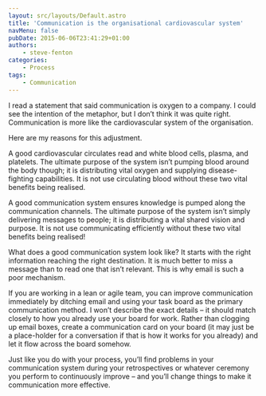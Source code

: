 ```yaml
---
layout: src/layouts/Default.astro
title: 'Communication is the organisational cardiovascular system'
navMenu: false
pubDate: 2015-06-06T23:41:29+01:00
authors:
    - steve-fenton
categories:
    - Process
tags:
    - Communication
---
```


I read a statement that said communication is oxygen to a company. I could see the intention of the metaphor, but I don’t think it was quite right. Communication is more like the cardiovascular system of the organisation.

Here are my reasons for this adjustment.

A good cardiovascular circulates read and white blood cells, plasma, and platelets. The ultimate purpose of the system isn’t pumping blood around the body though; it is distributing vital oxygen and supplying disease-fighting capabilities. It is not use circulating blood without these two vital benefits being realised.

A good communication system ensures knowledge is pumped along the communication channels. The ultimate purpose of the system isn’t simply delivering messages to people; it is distributing a vital shared vision and purpose. It is not use communicating efficiently without these two vital benefits being realised!

What does a good communication system look like? It starts with the right information reaching the right destination. It is much better to miss a message than to read one that isn’t relevant. This is why email is such a poor mechanism.

If you are working in a lean or agile team, you can improve communication immediately by ditching email and using your task board as the primary communication method. I won’t describe the exact details – it should match closely to how you already use your board for work. Rather than clogging up email boxes, create a communication card on your board (it may just be a place-holder for a conversation if that is how it works for you already) and let it flow across the board somehow.

Just like you do with your process, you’ll find problems in your communication system during your retrospectives or whatever ceremony you perform to continuously improve – and you’ll change things to make it communication more effective.